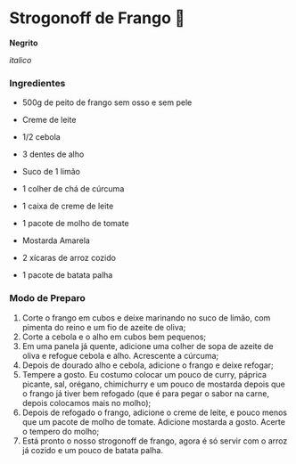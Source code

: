 # Strogonoff de Frango :chicken:

**Negrito**

_italico_

### Ingredientes

- 500g de peito de frango sem osso e sem pele
- Creme de leite
- 1/2 cebola
- 3 dentes de alho 

- Suco de 1 limão

- 1 colher de chá de cúrcuma

- 1 caixa de creme de leite

- 1 pacote de molho de tomate

- Mostarda Amarela

- 2 xícaras de arroz cozido

- 1 pacote de batata palha

  

### Modo de Preparo

1. Corte o frango em cubos e deixe marinando no suco de limão, com pimenta do reino e um fio de azeite de oliva;
2. Corte a cebola e o alho em cubos bem pequenos;
3. Em uma panela já quente, adicione uma colher de sopa de azeite de oliva e refogue cebola e alho. Acrescente a cúrcuma;
4. Depois de dourado alho e cebola, adicione o frango e deixe refogar;
5. Tempere a gosto. Eu costumo colocar um pouco de curry, páprica picante, sal, orégano, chimichurry e um pouco de mostarda depois que o frango já tiver bem refogado (que é para pegar o sabor na carne, depois colocamos mais no molho);
6. Depois de refogado o frango, adicione o creme de leite, e pouco menos que um pacote de molho de tomate. Adicione mostarda a gosto. Acerte o tempero do molho;
7. Está pronto o nosso strogonoff de frango, agora é só servir com o arroz já cozido e um pouco de batata palha.



